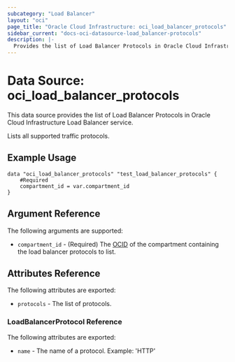 ```yaml
---
subcategory: "Load Balancer"
layout: "oci"
page_title: "Oracle Cloud Infrastructure: oci_load_balancer_protocols"
sidebar_current: "docs-oci-datasource-load_balancer-protocols"
description: |-
  Provides the list of Load Balancer Protocols in Oracle Cloud Infrastructure Load Balancer service
---
```


# Data Source: oci_load_balancer_protocols
This data source provides the list of Load Balancer Protocols in Oracle Cloud Infrastructure Load Balancer service.

Lists all supported traffic protocols.

## Example Usage

```hcl
data "oci_load_balancer_protocols" "test_load_balancer_protocols" {
	#Required
	compartment_id = var.compartment_id
}
```

## Argument Reference

The following arguments are supported:

* `compartment_id` - (Required) The [OCID](https://docs.cloud.oracle.com/iaas/Content/General/Concepts/identifiers.htm) of the compartment containing the load balancer protocols to list.


## Attributes Reference

The following attributes are exported:

* `protocols` - The list of protocols.

### LoadBalancerProtocol Reference

The following attributes are exported:

* `name` - The name of a protocol.  Example: 'HTTP' 

